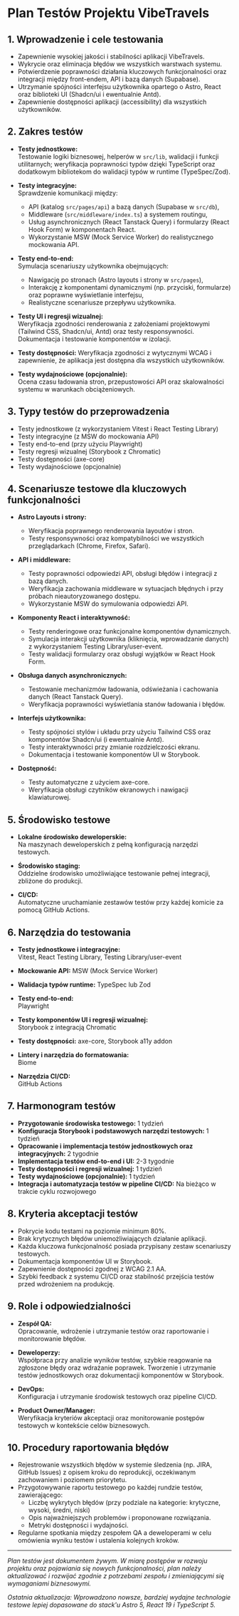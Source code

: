 # Plan Testów Projektu VibeTravels

## 1. Wprowadzenie i cele testowania
- Zapewnienie wysokiej jakości i stabilności aplikacji VibeTravels.
- Wykrycie oraz eliminacja błędów we wszystkich warstwach systemu.
- Potwierdzenie poprawności działania kluczowych funkcjonalności oraz integracji między front-endem, API i bazą danych (Supabase).
- Utrzymanie spójności interfejsu użytkownika opartego o Astro, React oraz biblioteki UI (Shadcn/ui i ewentualnie Antd).
- Zapewnienie dostępności aplikacji (accessibility) dla wszystkich użytkowników.

## 2. Zakres testów
- **Testy jednostkowe:**  
  Testowanie logiki biznesowej, helperów w `src/lib`, walidacji i funkcji utilitarnych; weryfikacja poprawności typów dzięki TypeScript oraz dodatkowym bibliotekom do walidacji typów w runtime (TypeSpec/Zod).
  
- **Testy integracyjne:**  
  Sprawdzenie komunikacji między:
  - API (katalog `src/pages/api`) a bazą danych (Supabase w `src/db`),
  - Middleware (`src/middleware/index.ts`) a systemem routingu,
  - Usług asynchronicznych (React Tanstack Query) i formularzy (React Hook Form) w komponentach React.
  - Wykorzystanie MSW (Mock Service Worker) do realistycznego mockowania API.

- **Testy end-to-end:**  
  Symulacja scenariuszy użytkownika obejmujących:  
  - Nawigację po stronach (Astro layouts i strony w `src/pages`),
  - Interakcję z komponentami dynamicznymi (np. przyciski, formularze) oraz poprawne wyświetlanie interfejsu,
  - Realistyczne scenariusze przepływu użytkownika.

- **Testy UI i regresji wizualnej:**  
  Weryfikacja zgodności renderowania z założeniami projektowymi (Tailwind CSS, Shadcn/ui, Antd) oraz testy responsywności.
  Dokumentacja i testowanie komponentów w izolacji.

- **Testy dostępności:**
  Weryfikacja zgodności z wytycznymi WCAG i zapewnienie, że aplikacja jest dostępna dla wszystkich użytkowników.

- **Testy wydajnościowe (opcjonalnie):**  
  Ocena czasu ładowania stron, przepustowości API oraz skalowalności systemu w warunkach obciążeniowych.

## 3. Typy testów do przeprowadzenia
- Testy jednostkowe (z wykorzystaniem Vitest i React Testing Library)
- Testy integracyjne (z MSW do mockowania API)
- Testy end-to-end (przy użyciu Playwright)
- Testy regresji wizualnej (Storybook z Chromatic)
- Testy dostępności (axe-core)
- Testy wydajnościowe (opcjonalnie)

## 4. Scenariusze testowe dla kluczowych funkcjonalności
- **Astro Layouts i strony:**  
  - Weryfikacja poprawnego renderowania layoutów i stron.
  - Testy responsywności oraz kompatybilności we wszystkich przeglądarkach (Chrome, Firefox, Safari).

- **API i middleware:**  
  - Testy poprawności odpowiedzi API, obsługi błędów i integracji z bazą danych.
  - Weryfikacja zachowania middleware w sytuacjach błędnych i przy próbach nieautoryzowanego dostępu.
  - Wykorzystanie MSW do symulowania odpowiedzi API.

- **Komponenty React i interaktywność:**  
  - Testy renderingowe oraz funkcjonalne komponentów dynamicznych.
  - Symulacja interakcji użytkownika (kliknięcia, wprowadzanie danych) z wykorzystaniem Testing Library/user-event.
  - Testy walidacji formularzy oraz obsługi wyjątków w React Hook Form.

- **Obsługa danych asynchronicznych:**  
  - Testowanie mechanizmów ładowania, odświeżania i cachowania danych (React Tanstack Query).
  - Weryfikacja poprawności wyświetlania stanów ładowania i błędów.

- **Interfejs użytkownika:**  
  - Testy spójności stylów i układu przy użyciu Tailwind CSS oraz komponentów Shadcn/ui (i ewentualnie Antd).
  - Testy interaktywności przy zmianie rozdzielczości ekranu.
  - Dokumentacja i testowanie komponentów UI w Storybook.

- **Dostępność:**
  - Testy automatyczne z użyciem axe-core.
  - Weryfikacja obsługi czytników ekranowych i nawigacji klawiaturowej.

## 5. Środowisko testowe
- **Lokalne środowisko deweloperskie:**  
  Na maszynach deweloperskich z pełną konfiguracją narzędzi testowych.

- **Środowisko staging:**  
  Oddzielne środowisko umożliwiające testowanie pełnej integracji, zbliżone do produkcji.

- **CI/CD:**  
  Automatyczne uruchamianie zestawów testów przy każdej komicie za pomocą GitHub Actions.

## 6. Narzędzia do testowania
- **Testy jednostkowe i integracyjne:**  
  Vitest, React Testing Library, Testing Library/user-event

- **Mockowanie API:**
  MSW (Mock Service Worker)

- **Walidacja typów runtime:**
  TypeSpec lub Zod

- **Testy end-to-end:**  
  Playwright

- **Testy komponentów UI i regresji wizualnej:**  
  Storybook z integracją Chromatic 

- **Testy dostępności:**
  axe-core, Storybook a11y addon

- **Lintery i narzędzia do formatowania:**  
  Biome

- **Narzędzia CI/CD:**  
  GitHub Actions

## 7. Harmonogram testów
- **Przygotowanie środowiska testowego:** 1 tydzień
- **Konfiguracja Storybook i podstawowych narzędzi testowych:** 1 tydzień
- **Opracowanie i implementacja testów jednostkowych oraz integracyjnych:** 2 tygodnie
- **Implementacja testów end-to-end i UI:** 2-3 tygodnie
- **Testy dostępności i regresji wizualnej:** 1 tydzień
- **Testy wydajnościowe (opcjonalnie):** 1 tydzień
- **Integracja i automatyzacja testów w pipeline CI/CD:** Na bieżąco w trakcie cyklu rozwojowego

## 8. Kryteria akceptacji testów
- Pokrycie kodu testami na poziomie minimum 80%.
- Brak krytycznych błędów uniemożliwiających działanie aplikacji.
- Każda kluczowa funkcjonalność posiada przypisany zestaw scenariuszy testowych.
- Dokumentacja komponentów UI w Storybook.
- Zapewnienie dostępności zgodnej z WCAG 2.1 AA.
- Szybki feedback z systemu CI/CD oraz stabilność przejścia testów przed wdrożeniem na produkcję.

## 9. Role i odpowiedzialności
- **Zespół QA:**  
  Opracowanie, wdrożenie i utrzymanie testów oraz raportowanie i monitorowanie błędów.

- **Deweloperzy:**  
  Współpraca przy analizie wyników testów, szybkie reagowanie na zgłoszone błędy oraz wdrażanie poprawek.
  Tworzenie i utrzymanie testów jednostkowych oraz dokumentacji komponentów w Storybook.

- **DevOps:**  
  Konfiguracja i utrzymanie środowisk testowych oraz pipeline CI/CD.

- **Product Owner/Manager:**  
  Weryfikacja kryteriów akceptacji oraz monitorowanie postępów testowych w kontekście celów biznesowych.

## 10. Procedury raportowania błędów
- Rejestrowanie wszystkich błędów w systemie śledzenia (np. JIRA, GitHub Issues) z opisem kroku do reprodukcji, oczekiwanym zachowaniem i poziomem priorytetu.
- Przygotowywanie raportu testowego po każdej rundzie testów, zawierającego:
  - Liczbę wykrytych błędów (przy podziale na kategorie: krytyczne, wysoki, średni, niski)
  - Opis najważniejszych problemów i proponowane rozwiązania.
  - Metryki dostępności i wydajności.
- Regularne spotkania między zespołem QA a deweloperami w celu omówienia wyniku testów i ustalenia kolejnych kroków.

---
*Plan testów jest dokumentem żywym. W miarę postępów w rozwoju projektu oraz pojawiania się nowych funkcjonalności, plan należy aktualizować i rozwijać zgodnie z potrzebami zespołu i zmieniającymi się wymaganiami biznesowymi.*

*Ostatnia aktualizacja: Wprowadzono nowsze, bardziej wydajne technologie testowe lepiej dopasowane do stack'u Astro 5, React 19 i TypeScript 5.* 